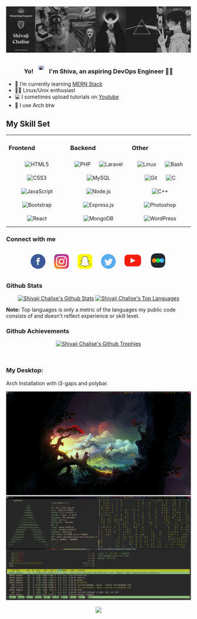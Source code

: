![Banner](https://raw.githubusercontent.com/shivajichalise/shivajichalise/main/images/banner.png)

### <div align="center">Yo! <img src="https://raw.githubusercontent.com/shivajichalise/shivajichalise/main/images/rickastley.gif" style="margin: 10px" width="15px" /> I'm Shiva, an aspiring DevOps Engineer 👨‍💻 </div>

- 🔭 I’m currently learning [MERN Stack](https://www.mongodb.com/mern-stack)
- 👨‍💻 Linux/Unix enthusiast
- 💻 I sometimes upload tutorials on [Youtube](https://www.youtube.com/channel/UCqE0hGR31rln3XShQa6NGFA?sub_confirmation=1)
- 🐧 I use Arch btw

## My Skill Set

<table><tr><td valign="top" width="33%">

### Frontend

<div align="center">  
<img style="margin: 10px" src="https://profilinator.rishav.dev/skills-assets/html5-original-wordmark.svg" alt="HTML5" height="50" />  
<img style="margin: 10px" src="https://profilinator.rishav.dev/skills-assets/css3-original-wordmark.svg" alt="CSS3" height="50" />  
<img style="margin: 10px" src="https://profilinator.rishav.dev/skills-assets/javascript-original.svg" alt="JavaScript" height="50" />  
<img style="margin: 10px" src="https://profilinator.rishav.dev/skills-assets/bootstrap-plain.svg" alt="Bootstrap" height="50" />  
<img style="margin: 10px" src="https://profilinator.rishav.dev/skills-assets/react-original-wordmark.svg" alt="React" height="50" />  
</div>

</td><td valign="top" width="33%">

### Backend

<div align="center">  
<img style="margin: 10px" src="https://profilinator.rishav.dev/skills-assets/php-original.svg" alt="PHP" height="50" />  
<img style="margin: 10px" src="https://profilinator.rishav.dev/skills-assets/laravel-plain-wordmark.svg" alt="Laravel" height="50" />  
<img style="margin: 10px" src="https://profilinator.rishav.dev/skills-assets/mysql-original-wordmark.svg" alt="MySQL" height="50" />  
<img style="margin: 10px" src="https://profilinator.rishav.dev/skills-assets/nodejs-original-wordmark.svg" alt="Node.js" height="50" />  
<img style="margin: 10px" src="https://profilinator.rishav.dev/skills-assets/express-original-wordmark.svg" alt="Express.js" height="50" />  
<img style="margin: 10px" src="https://profilinator.rishav.dev/skills-assets/mongodb-original-wordmark.svg" alt="MongoDB" height="50" />  
</div>

</td><td valign="top" width="33%">

### Other

<div align="center">  
<img style="margin: 10px" src="https://profilinator.rishav.dev/skills-assets/linux-original.svg" alt="Linux" height="50" />  
<img style="margin: 10px" src="https://profilinator.rishav.dev/skills-assets/gnu_bash-icon.svg" alt="Bash" height="50" />  
<img style="margin: 10px" src="https://profilinator.rishav.dev/skills-assets/git-scm-icon.svg" alt="Git" height="50" />  
<img style="margin: 10px" src="https://profilinator.rishav.dev/skills-assets/c-original.svg" alt="C" height="50" />  
<img style="margin: 10px" src="https://profilinator.rishav.dev/skills-assets/cplusplus-original.svg" alt="C++" height="50" />  
<img style="margin: 10px" src="https://profilinator.rishav.dev/skills-assets/photoshop-plain.svg" alt="Photoshop" height="50" />  
<img style="margin: 10px" src="https://profilinator.rishav.dev/skills-assets/wordpress.png" alt="WordPress" height="50" />  
</div>

</td></tr></table>

### Connect with me

<div align="center">
<a href="https://facebook.com/theshivajichalise" target="_blank"><img alt="facebook" width="40px" src="https://raw.githubusercontent.com/shivajichalise/shivajichalise/d4cfd185ef504231c5ccfc03b5474edb4e60d237/images/fb.svg" style="margin: 10px" /></a>
<a href="https://instagram.com/shivajichalise" target="_blank"><img  alt="instagram" width="40px" src="https://raw.githubusercontent.com/shivajichalise/shivajichalise/d4cfd185ef504231c5ccfc03b5474edb4e60d237/images/instagram.svg" style="margin: 10px"/></a>
<a href="https://snapchat.com/add/literallyshiv" target="_blank"><img alt="snapchat" width="40px" src="https://raw.githubusercontent.com/shivajichalise/shivajichalise/d4cfd185ef504231c5ccfc03b5474edb4e60d237/images/sc.svg" style="margin: 10px"/></a>
<a href="https://twitter.com/alphaxjr" target="_blank"><img alt="twitter" width="40px" src="https://raw.githubusercontent.com/shivajichalise/shivajichalise/d4cfd185ef504231c5ccfc03b5474edb4e60d237/images/twitter.svg" style="margin: 10px"/></a>
<a href="https://www.youtube.com/channel/UCqE0hGR31rln3XShQa6NGFA?sub_confirmation=1" target="_blank"><img alt="youtube" width="45px" src="https://raw.githubusercontent.com/shivajichalise/shivajichalise/d4cfd185ef504231c5ccfc03b5474edb4e60d237/images/ytb.svg" style="margin: 10px"/></a>
<a href="https://letterboxd.com/shivajichalise/" target="_blank"><img alt="letterboxd" width="45px" src="https://raw.githubusercontent.com/shivajichalise/shivajichalise/main/images/letterboxd.png" style="margin: 10px"/></a>
</div>

### Github Stats

<p align="center">
<a href="https://github.com/SubhamRaoniar28/github-readme-stats"><img height="180em" alt="Shivaji Chalise's Github Stats" src="https://github-readme-stats.vercel.app/api?username=shivajichalise&show_icons=true&count_private=true&theme=react&hide_border=true&bg_color=0D1117" /></a>
<a href="https://github.com/SubhamRaoniar28/github-readme-stats"><img height="180em" alt="Shivaji Chalise's Top Languages" src="https://github-readme-stats.vercel.app/api/top-langs/?username=shivajichalise&langs_count=8&count_private=true&layout=compact&theme=react&hide_border=true&bg_color=0D1117" /></a>
</p>
<b>Note:</b> Top languages is only a metric of the languages my public code consists of and doesn't reflect experience or skill level.

<!-- ### Github Contribution Graph -->

<!-- <p align="center"> -->
<!--   <a href="https://github.com/shivajichalise"> -->
<!-- <img alt="Shivaji Chalise's Activity Graph" src="https://activity-graph.herokuapp.com/graph?username=shivajichalise&bg_color=0D1117&color=5BCDEC&line=5BCDEC&point=FFFFFF&hide_border=true" /> -->
<!--   </a> -->
<!-- </p> -->

### Github Achievements

<p align="center"><a href="https://github.com/shivajichalise"><img src="https://github-profile-trophy.vercel.app/?username=shivajichalise&margin-w=5&theme=tokyonight" alt="Shivaji Chalise's Github Trophies" /></a> </p>

<br>

### My Desktop:

Arch Installation with i3-gaps and polybar.

![Desktop](https://raw.githubusercontent.com/shivajichalise/shivajichalise/main/images/mydesktop/desktop1.png)
![Neofetch, Htop & Cmatrix](https://raw.githubusercontent.com/shivajichalise/shivajichalise/main/images/mydesktop/desktop2.png)

<div align="center">
  <img src="https://komarev.com/ghpvc/?username=shivajichalise&&style=flat" align="center" />
</div>
